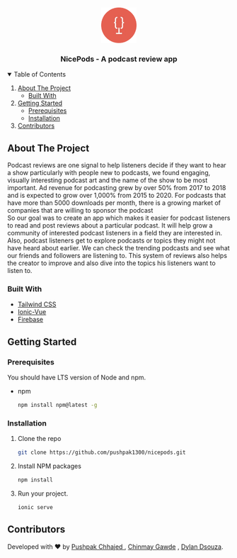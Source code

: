 <!-- PROJECT LOGO -->
<br />
<p align="center">
  <a href="https://github.com/othneildrew/Best-README-Template">
    <img src="public/assets/icon/logo.png" alt="Logo" width="80" height="80">
  </a>

  <h3 align="center">NicePods - A podcast review app</h3>
</p>

<!-- TABLE OF CONTENTS -->
<details open="open">
  <summary>Table of Contents</summary>
  <ol>
    <li>
      <a href="#about-the-project">About The Project</a>
      <ul>
        <li><a href="#built-with">Built With</a></li>
      </ul>
    </li>
    <li>
      <a href="#getting-started">Getting Started</a>
      <ul>
        <li><a href="#prerequisites">Prerequisites</a></li>
        <li><a href="#installation">Installation</a></li>
      </ul>
    </li>
    <li>
      <a href="#getting-started">Contributors</a>
    </li>
  </ol>
</details>

## About The Project


Podcast reviews are one signal to help listeners decide if they want to hear a show particularly with people new to podcasts, we found engaging, visually interesting podcast art and the name of the show to be most important. Ad revenue for podcasting grew by over 50% from 2017 to 2018 and is expected to grow over 1,000% from 2015 to 2020. For podcasts that have more than 5000 downloads per month, there is a growing market of companies that are willing to sponsor the podcast
</br>
So our goal was to create an app which makes it easier for podcast listeners to read and post reviews about a particular podcast. It will help grow a community of interested podcast listeners in a field they are interested in. Also, podcast listeners get to explore podcasts or topics they might not have heard about earlier. We can check the trending podcasts and see what our friends and followers are listening to. This system of reviews also helps the creator to improve and also dive into the topics his listeners want to listen to.


### Built With

* [Tailwind CSS](https://tailwindcss.com/)
* [Ionic-Vue](https://ionicframework.com/docs/vue/overview)
* [Firebase](https://firebase.google.com)


## Getting Started

### Prerequisites
You should have LTS version of Node and npm.
* npm
  ```sh
  npm install npm@latest -g
  ```

### Installation

1. Clone the repo
   ```sh
   git clone https://github.com/pushpak1300/nicepods.git
   ```
3. Install NPM packages
   ```sh
   npm install
   ```
4. Run your project.
   ```sh
   ionic serve
   ```

## Contributors
Developed with :heart: by <a href="https://github.com/pushpak1300">Pushpak Chhajed </a> , <a href="https://github.com/chinmxy"> Chinmay Gawde</a> , <a href="https://github.com/dylandsouza00">Dylan Dsouza</a>.
